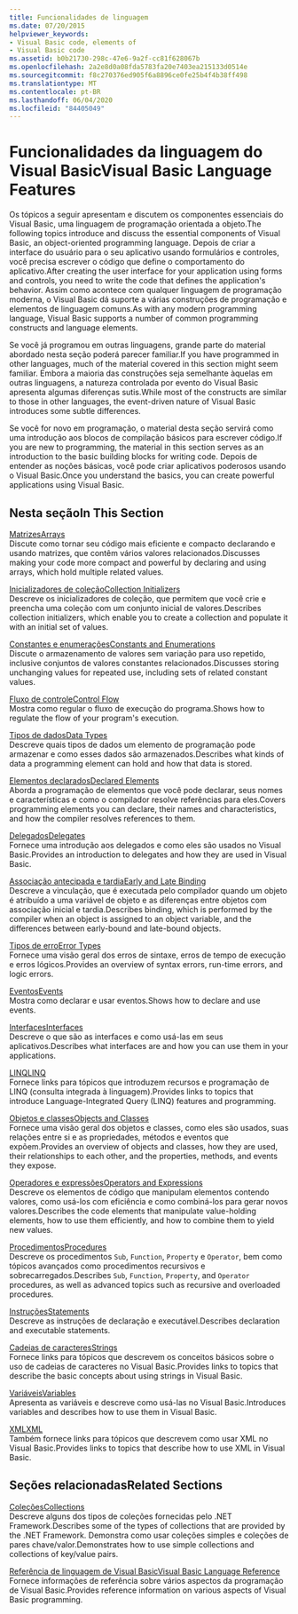 ```yaml
---
title: Funcionalidades de linguagem
ms.date: 07/20/2015
helpviewer_keywords:
- Visual Basic code, elements of
- Visual Basic code
ms.assetid: b0b21730-298c-47e6-9a2f-cc81f628067b
ms.openlocfilehash: 2a2e8d0a08fda5783fa20e7403ea215133d0514e
ms.sourcegitcommit: f8c270376ed905f6a8896ce0fe25b4f4b38ff498
ms.translationtype: MT
ms.contentlocale: pt-BR
ms.lasthandoff: 06/04/2020
ms.locfileid: "84405049"
---
```

# <a name="visual-basic-language-features"></a><span data-ttu-id="f1904-102">Funcionalidades da linguagem do Visual Basic</span><span class="sxs-lookup"><span data-stu-id="f1904-102">Visual Basic Language Features</span></span>
<span data-ttu-id="f1904-103">Os tópicos a seguir apresentam e discutem os componentes essenciais do Visual Basic, uma linguagem de programação orientada a objeto.</span><span class="sxs-lookup"><span data-stu-id="f1904-103">The following topics introduce and discuss the essential components of Visual Basic, an object-oriented programming language.</span></span> <span data-ttu-id="f1904-104">Depois de criar a interface do usuário para o seu aplicativo usando formulários e controles, você precisa escrever o código que define o comportamento do aplicativo.</span><span class="sxs-lookup"><span data-stu-id="f1904-104">After creating the user interface for your application using forms and controls, you need to write the code that defines the application's behavior.</span></span> <span data-ttu-id="f1904-105">Assim como acontece com qualquer linguagem de programação moderna, o Visual Basic dá suporte a várias construções de programação e elementos de linguagem comuns.</span><span class="sxs-lookup"><span data-stu-id="f1904-105">As with any modern programming language, Visual Basic supports a number of common programming constructs and language elements.</span></span>  
  
 <span data-ttu-id="f1904-106">Se você já programou em outras linguagens, grande parte do material abordado nesta seção poderá parecer familiar.</span><span class="sxs-lookup"><span data-stu-id="f1904-106">If you have programmed in other languages, much of the material covered in this section might seem familiar.</span></span> <span data-ttu-id="f1904-107">Embora a maioria das construções seja semelhante àquelas em outras linguagens, a natureza controlada por evento do Visual Basic apresenta algumas diferenças sutis.</span><span class="sxs-lookup"><span data-stu-id="f1904-107">While most of the constructs are similar to those in other languages, the event-driven nature of Visual Basic introduces some subtle differences.</span></span>  
  
 <span data-ttu-id="f1904-108">Se você for novo em programação, o material desta seção servirá como uma introdução aos blocos de compilação básicos para escrever código.</span><span class="sxs-lookup"><span data-stu-id="f1904-108">If you are new to programming, the material in this section serves as an introduction to the basic building blocks for writing code.</span></span> <span data-ttu-id="f1904-109">Depois de entender as noções básicas, você pode criar aplicativos poderosos usando o Visual Basic.</span><span class="sxs-lookup"><span data-stu-id="f1904-109">Once you understand the basics, you can create powerful applications using Visual Basic.</span></span>  
  
## <a name="in-this-section"></a><span data-ttu-id="f1904-110">Nesta seção</span><span class="sxs-lookup"><span data-stu-id="f1904-110">In This Section</span></span>  
 [<span data-ttu-id="f1904-111">Matrizes</span><span class="sxs-lookup"><span data-stu-id="f1904-111">Arrays</span></span>](arrays/index.md)  
 <span data-ttu-id="f1904-112">Discute como tornar seu código mais eficiente e compacto declarando e usando matrizes, que contêm vários valores relacionados.</span><span class="sxs-lookup"><span data-stu-id="f1904-112">Discusses making your code more compact and powerful by declaring and using arrays, which hold multiple related values.</span></span>  
  
 [<span data-ttu-id="f1904-113">Inicializadores de coleção</span><span class="sxs-lookup"><span data-stu-id="f1904-113">Collection Initializers</span></span>](collection-initializers/index.md)  
 <span data-ttu-id="f1904-114">Descreve os inicializadores de coleção, que permitem que você crie e preencha uma coleção com um conjunto inicial de valores.</span><span class="sxs-lookup"><span data-stu-id="f1904-114">Describes collection initializers, which enable you to create a collection and populate it with an initial set of values.</span></span>  
  
 [<span data-ttu-id="f1904-115">Constantes e enumerações</span><span class="sxs-lookup"><span data-stu-id="f1904-115">Constants and Enumerations</span></span>](constants-enums/index.md)  
 <span data-ttu-id="f1904-116">Discute o armazenamento de valores sem variação para uso repetido, inclusive conjuntos de valores constantes relacionados.</span><span class="sxs-lookup"><span data-stu-id="f1904-116">Discusses storing unchanging values for repeated use, including sets of related constant values.</span></span>  
  
 [<span data-ttu-id="f1904-117">Fluxo de controle</span><span class="sxs-lookup"><span data-stu-id="f1904-117">Control Flow</span></span>](control-flow/index.md)  
 <span data-ttu-id="f1904-118">Mostra como regular o fluxo de execução do programa.</span><span class="sxs-lookup"><span data-stu-id="f1904-118">Shows how to regulate the flow of your program's execution.</span></span>  
  
 [<span data-ttu-id="f1904-119">Tipos de dados</span><span class="sxs-lookup"><span data-stu-id="f1904-119">Data Types</span></span>](data-types/index.md)  
 <span data-ttu-id="f1904-120">Descreve quais tipos de dados um elemento de programação pode armazenar e como esses dados são armazenados.</span><span class="sxs-lookup"><span data-stu-id="f1904-120">Describes what kinds of data a programming element can hold and how that data is stored.</span></span>  
  
 [<span data-ttu-id="f1904-121">Elementos declarados</span><span class="sxs-lookup"><span data-stu-id="f1904-121">Declared Elements</span></span>](declared-elements/index.md)  
 <span data-ttu-id="f1904-122">Aborda a programação de elementos que você pode declarar, seus nomes e características e como o compilador resolve referências para eles.</span><span class="sxs-lookup"><span data-stu-id="f1904-122">Covers programming elements you can declare, their names and characteristics, and how the compiler resolves references to them.</span></span>  
  
 [<span data-ttu-id="f1904-123">Delegados</span><span class="sxs-lookup"><span data-stu-id="f1904-123">Delegates</span></span>](delegates/index.md)  
 <span data-ttu-id="f1904-124">Fornece uma introdução aos delegados e como eles são usados no Visual Basic.</span><span class="sxs-lookup"><span data-stu-id="f1904-124">Provides an introduction to delegates and how they are used in Visual Basic.</span></span>  
  
 [<span data-ttu-id="f1904-125">Associação antecipada e tardia</span><span class="sxs-lookup"><span data-stu-id="f1904-125">Early and Late Binding</span></span>](early-late-binding/index.md)  
 <span data-ttu-id="f1904-126">Descreve a vinculação, que é executada pelo compilador quando um objeto é atribuído a uma variável de objeto e as diferenças entre objetos com associação inicial e tardia.</span><span class="sxs-lookup"><span data-stu-id="f1904-126">Describes binding, which is performed by the compiler when an object is assigned to an object variable, and the differences between early-bound and late-bound objects.</span></span>  
  
 [<span data-ttu-id="f1904-127">Tipos de erro</span><span class="sxs-lookup"><span data-stu-id="f1904-127">Error Types</span></span>](error-types.md)  
 <span data-ttu-id="f1904-128">Fornece uma visão geral dos erros de sintaxe, erros de tempo de execução e erros lógicos.</span><span class="sxs-lookup"><span data-stu-id="f1904-128">Provides an overview of syntax errors, run-time errors, and logic errors.</span></span>  
  
 [<span data-ttu-id="f1904-129">Eventos</span><span class="sxs-lookup"><span data-stu-id="f1904-129">Events</span></span>](events/index.md)  
 <span data-ttu-id="f1904-130">Mostra como declarar e usar eventos.</span><span class="sxs-lookup"><span data-stu-id="f1904-130">Shows how to declare and use events.</span></span>  
  
 [<span data-ttu-id="f1904-131">Interfaces</span><span class="sxs-lookup"><span data-stu-id="f1904-131">Interfaces</span></span>](interfaces/index.md)  
 <span data-ttu-id="f1904-132">Descreve o que são as interfaces e como usá-las em seus aplicativos.</span><span class="sxs-lookup"><span data-stu-id="f1904-132">Describes what interfaces are and how you can use them in your applications.</span></span>  
  
 [<span data-ttu-id="f1904-133">LINQ</span><span class="sxs-lookup"><span data-stu-id="f1904-133">LINQ</span></span>](linq/index.md)  
 <span data-ttu-id="f1904-134">Fornece links para tópicos que introduzem recursos e programação de LINQ (consulta integrada à linguagem).</span><span class="sxs-lookup"><span data-stu-id="f1904-134">Provides links to topics that introduce Language-Integrated Query (LINQ) features and programming.</span></span>  
  
 [<span data-ttu-id="f1904-135">Objetos e classes</span><span class="sxs-lookup"><span data-stu-id="f1904-135">Objects and Classes</span></span>](objects-and-classes/index.md)  
 <span data-ttu-id="f1904-136">Fornece uma visão geral dos objetos e classes, como eles são usados, suas relações entre si e as propriedades, métodos e eventos que expõem.</span><span class="sxs-lookup"><span data-stu-id="f1904-136">Provides an overview of objects and classes, how they are used, their relationships to each other, and the properties, methods, and events they expose.</span></span>  
  
 [<span data-ttu-id="f1904-137">Operadores e expressões</span><span class="sxs-lookup"><span data-stu-id="f1904-137">Operators and Expressions</span></span>](operators-and-expressions/index.md)  
 <span data-ttu-id="f1904-138">Descreve os elementos de código que manipulam elementos contendo valores, como usá-los com eficiência e como combiná-los para gerar novos valores.</span><span class="sxs-lookup"><span data-stu-id="f1904-138">Describes the code elements that manipulate value-holding elements, how to use them efficiently, and how to combine them to yield new values.</span></span>  
  
 [<span data-ttu-id="f1904-139">Procedimentos</span><span class="sxs-lookup"><span data-stu-id="f1904-139">Procedures</span></span>](procedures/index.md)  
 <span data-ttu-id="f1904-140">Descreve os procedimentos `Sub`, `Function`, `Property` e `Operator`, bem como tópicos avançados como procedimentos recursivos e sobrecarregados.</span><span class="sxs-lookup"><span data-stu-id="f1904-140">Describes `Sub`, `Function`, `Property`, and `Operator` procedures, as well as advanced topics such as recursive and overloaded procedures.</span></span>  
  
 [<span data-ttu-id="f1904-141">Instruções</span><span class="sxs-lookup"><span data-stu-id="f1904-141">Statements</span></span>](statements.md)  
 <span data-ttu-id="f1904-142">Descreve as instruções de declaração e executável.</span><span class="sxs-lookup"><span data-stu-id="f1904-142">Describes declaration and executable statements.</span></span>  
  
 [<span data-ttu-id="f1904-143">Cadeias de caracteres</span><span class="sxs-lookup"><span data-stu-id="f1904-143">Strings</span></span>](strings/index.md)  
 <span data-ttu-id="f1904-144">Fornece links para tópicos que descrevem os conceitos básicos sobre o uso de cadeias de caracteres no Visual Basic.</span><span class="sxs-lookup"><span data-stu-id="f1904-144">Provides links to topics that describe the basic concepts about using strings in Visual Basic.</span></span>  
  
 [<span data-ttu-id="f1904-145">Variáveis</span><span class="sxs-lookup"><span data-stu-id="f1904-145">Variables</span></span>](variables/index.md)  
 <span data-ttu-id="f1904-146">Apresenta as variáveis e descreve como usá-las no Visual Basic.</span><span class="sxs-lookup"><span data-stu-id="f1904-146">Introduces variables and describes how to use them in Visual Basic.</span></span>  
  
 [<span data-ttu-id="f1904-147">XML</span><span class="sxs-lookup"><span data-stu-id="f1904-147">XML</span></span>](xml/index.md)  
 <span data-ttu-id="f1904-148">Também fornece links para tópicos que descrevem como usar XML no Visual Basic.</span><span class="sxs-lookup"><span data-stu-id="f1904-148">Provides links to topics that describe how to use XML in Visual Basic.</span></span>  
  
## <a name="related-sections"></a><span data-ttu-id="f1904-149">Seções relacionadas</span><span class="sxs-lookup"><span data-stu-id="f1904-149">Related Sections</span></span>

 [<span data-ttu-id="f1904-150">Coleções</span><span class="sxs-lookup"><span data-stu-id="f1904-150">Collections</span></span>](../concepts/collections.md)  
 <span data-ttu-id="f1904-151">Descreve alguns dos tipos de coleções fornecidas pelo .NET Framework.</span><span class="sxs-lookup"><span data-stu-id="f1904-151">Describes some of the types of collections that are provided by the .NET Framework.</span></span> <span data-ttu-id="f1904-152">Demonstra como usar coleções simples e coleções de pares chave/valor.</span><span class="sxs-lookup"><span data-stu-id="f1904-152">Demonstrates how to use simple collections and collections of key/value pairs.</span></span>  
  
 [<span data-ttu-id="f1904-153">Referência de linguagem de Visual Basic</span><span class="sxs-lookup"><span data-stu-id="f1904-153">Visual Basic Language Reference</span></span>](../../language-reference/index.md)  
 <span data-ttu-id="f1904-154">Fornece informações de referência sobre vários aspectos da programação de Visual Basic.</span><span class="sxs-lookup"><span data-stu-id="f1904-154">Provides reference information on various aspects of Visual Basic programming.</span></span>
